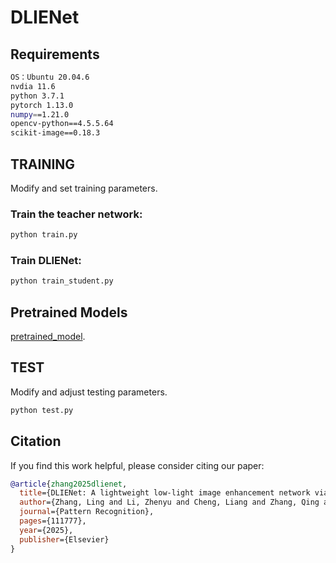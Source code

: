 

# DLIENet

## Requirements

```bash
OS：Ubuntu 20.04.6
nvdia 11.6
python 3.7.1  
pytorch 1.13.0  
numpy==1.21.0  
opencv-python==4.5.5.64  
scikit-image==0.18.3  
```


## TRAINING

Modify and set training parameters.

### Train the teacher network:

```bash
python train.py
```
### Train DLIENet:

```bash
python train_student.py
```


## Pretrained Models

[pretrained_model](https://pan.baidu.com/s/1kKye9CDXrKFMpD1pdPmjLw?pwd=9uya).


## TEST

Modify and adjust testing parameters.

```bash
python test.py
```


## Citation

If you find this work helpful, please consider citing our paper:

```bibtex
@article{zhang2025dlienet,
  title={DLIENet: A lightweight low-light image enhancement network via knowledge distillation},
  author={Zhang, Ling and Li, Zhenyu and Cheng, Liang and Zhang, Qing and Liu, Zheng and Zhang, Xiaolong and Xiao, Chunxia},
  journal={Pattern Recognition},
  pages={111777},
  year={2025},
  publisher={Elsevier}
}


